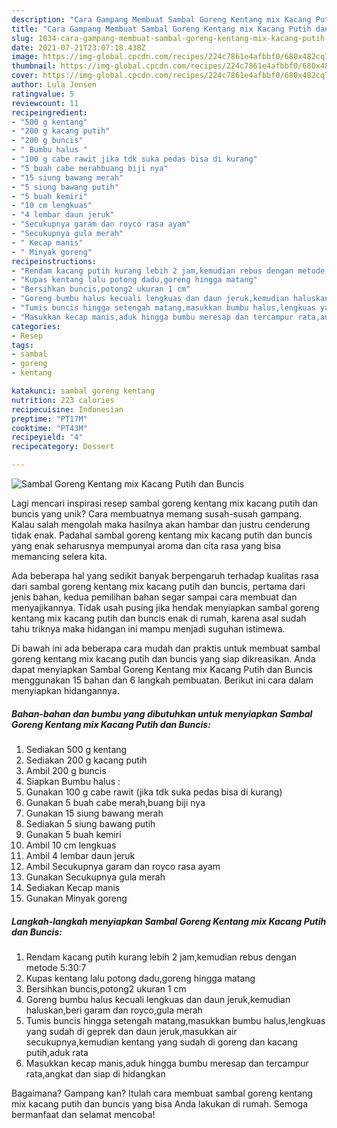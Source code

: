 ```yaml
---
description: "Cara Gampang Membuat Sambal Goreng Kentang mix Kacang Putih dan Buncis, Lezat Sekali"
title: "Cara Gampang Membuat Sambal Goreng Kentang mix Kacang Putih dan Buncis, Lezat Sekali"
slug: 1034-cara-gampang-membuat-sambal-goreng-kentang-mix-kacang-putih-dan-buncis-lezat-sekali
date: 2021-07-21T23:07:18.438Z
image: https://img-global.cpcdn.com/recipes/224c7861e4afbbf0/680x482cq70/sambal-goreng-kentang-mix-kacang-putih-dan-buncis-foto-resep-utama.jpg
thumbnail: https://img-global.cpcdn.com/recipes/224c7861e4afbbf0/680x482cq70/sambal-goreng-kentang-mix-kacang-putih-dan-buncis-foto-resep-utama.jpg
cover: https://img-global.cpcdn.com/recipes/224c7861e4afbbf0/680x482cq70/sambal-goreng-kentang-mix-kacang-putih-dan-buncis-foto-resep-utama.jpg
author: Lula Jensen
ratingvalue: 5
reviewcount: 11
recipeingredient:
- "500 g kentang"
- "200 g kacang putih"
- "200 g buncis"
- " Bumbu halus "
- "100 g cabe rawit jika tdk suka pedas bisa di kurang"
- "5 buah cabe merahbuang biji nya"
- "15 siung bawang merah"
- "5 siung bawang putih"
- "5 buah kemiri"
- "10 cm lengkuas"
- "4 lembar daun jeruk"
- "Secukupnya garam dan royco rasa ayam"
- "Secukupnya gula merah"
- " Kecap manis"
- " Minyak goreng"
recipeinstructions:
- "Rendam kacang putih kurang lebih 2 jam,kemudian rebus dengan metode 5:30:7"
- "Kupas kentang lalu potong dadu,goreng hingga matang"
- "Bersihkan buncis,potong2 ukuran 1 cm"
- "Goreng bumbu halus kecuali lengkuas dan daun jeruk,kemudian haluskan,beri garam dan royco,gula merah"
- "Tumis buncis hingga setengah matang,masukkan bumbu halus,lengkuas yang sudah di geprek dan daun jeruk,masukkan air secukupnya,kemudian kentang yang sudah di goreng dan kacang putih,aduk rata"
- "Masukkan kecap manis,aduk hingga bumbu meresap dan tercampur rata,angkat dan siap di hidangkan"
categories:
- Resep
tags:
- sambal
- goreng
- kentang

katakunci: sambal goreng kentang 
nutrition: 223 calories
recipecuisine: Indonesian
preptime: "PT17M"
cooktime: "PT43M"
recipeyield: "4"
recipecategory: Dessert

---
```



![Sambal Goreng Kentang mix Kacang Putih dan Buncis](https://img-global.cpcdn.com/recipes/224c7861e4afbbf0/680x482cq70/sambal-goreng-kentang-mix-kacang-putih-dan-buncis-foto-resep-utama.jpg)

Lagi mencari inspirasi resep sambal goreng kentang mix kacang putih dan buncis yang unik? Cara membuatnya memang susah-susah gampang. Kalau salah mengolah maka hasilnya akan hambar dan justru cenderung tidak enak. Padahal sambal goreng kentang mix kacang putih dan buncis yang enak seharusnya mempunyai aroma dan cita rasa yang bisa memancing selera kita.



Ada beberapa hal yang sedikit banyak berpengaruh terhadap kualitas rasa dari sambal goreng kentang mix kacang putih dan buncis, pertama dari jenis bahan, kedua pemilihan bahan segar sampai cara membuat dan menyajikannya. Tidak usah pusing jika hendak menyiapkan sambal goreng kentang mix kacang putih dan buncis enak di rumah, karena asal sudah tahu triknya maka hidangan ini mampu menjadi suguhan istimewa.


Di bawah ini ada beberapa cara mudah dan praktis untuk membuat sambal goreng kentang mix kacang putih dan buncis yang siap dikreasikan. Anda dapat menyiapkan Sambal Goreng Kentang mix Kacang Putih dan Buncis menggunakan 15 bahan dan 6 langkah pembuatan. Berikut ini cara dalam menyiapkan hidangannya.

<!--inarticleads1-->

##### Bahan-bahan dan bumbu yang dibutuhkan untuk menyiapkan Sambal Goreng Kentang mix Kacang Putih dan Buncis:

1. Sediakan 500 g kentang
1. Sediakan 200 g kacang putih
1. Ambil 200 g buncis
1. Siapkan  Bumbu halus :
1. Gunakan 100 g cabe rawit (jika tdk suka pedas bisa di kurang)
1. Gunakan 5 buah cabe merah,buang biji nya
1. Gunakan 15 siung bawang merah
1. Sediakan 5 siung bawang putih
1. Gunakan 5 buah kemiri
1. Ambil 10 cm lengkuas
1. Ambil 4 lembar daun jeruk
1. Ambil Secukupnya garam dan royco rasa ayam
1. Gunakan Secukupnya gula merah
1. Sediakan  Kecap manis
1. Gunakan  Minyak goreng




<!--inarticleads2-->

##### Langkah-langkah menyiapkan Sambal Goreng Kentang mix Kacang Putih dan Buncis:

1. Rendam kacang putih kurang lebih 2 jam,kemudian rebus dengan metode 5:30:7
1. Kupas kentang lalu potong dadu,goreng hingga matang
1. Bersihkan buncis,potong2 ukuran 1 cm
1. Goreng bumbu halus kecuali lengkuas dan daun jeruk,kemudian haluskan,beri garam dan royco,gula merah
1. Tumis buncis hingga setengah matang,masukkan bumbu halus,lengkuas yang sudah di geprek dan daun jeruk,masukkan air secukupnya,kemudian kentang yang sudah di goreng dan kacang putih,aduk rata
1. Masukkan kecap manis,aduk hingga bumbu meresap dan tercampur rata,angkat dan siap di hidangkan




Bagaimana? Gampang kan? Itulah cara membuat sambal goreng kentang mix kacang putih dan buncis yang bisa Anda lakukan di rumah. Semoga bermanfaat dan selamat mencoba!
